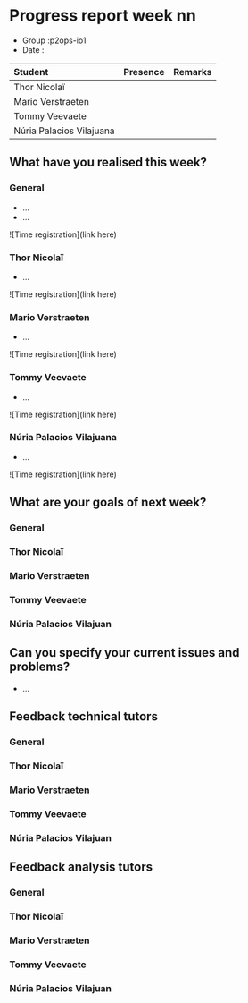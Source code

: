 # Progress report week nn

* Group :p2ops-io1
* Date  :

| Student  | Presence | Remarks |
| :---     | :---     | :---    |
| Thor Nicolaï |          |         |
| Mario Verstraeten |          |         |
| Tommy Veevaete |          |         |
| Núria Palacios Vilajuana |          |         |

## What have you realised this week?

### General


* ...
* ...

![Time registration](link here)
### Thor Nicolaï

* ...


![Time registration](link here)
### Mario Verstraeten

* ...

![Time registration](link here)

### Tommy Veevaete

* ...

![Time registration](link here)

### Núria Palacios Vilajuana

* ...

![Time registration](link here)

## What are your goals of next week?

### General



### Thor Nicolaï
### Mario Verstraeten
### Tommy Veevaete
### Núria Palacios Vilajuan

## Can you specify your current issues and problems?


* ...

## Feedback technical tutors

### General

### Thor Nicolaï
### Mario Verstraeten
### Tommy Veevaete
### Núria Palacios Vilajuan

## Feedback analysis tutors

### General

### Thor Nicolaï
### Mario Verstraeten
### Tommy Veevaete
### Núria Palacios Vilajuan
